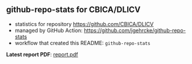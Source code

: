 ## github-repo-stats for CBICA/DLICV

- statistics for repository https://github.com/CBICA/DLICV
- managed by GitHub Action: https://github.com/jgehrcke/github-repo-stats
- workflow that created this README: `github-repo-stats`

**Latest report PDF**: [report.pdf](https://github.com/CBICA/DLICV/raw/github-repo-stats/CBICA/DLICV/latest-report/report.pdf)

